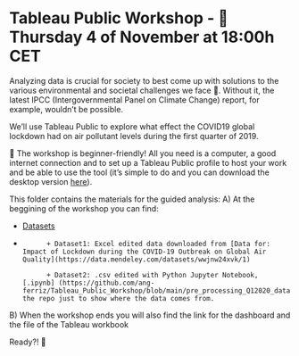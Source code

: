 # Tableau Public Workshop - 📍 Thursday 4 of November at 18:00h CET

Analyzing data is crucial for society to best come up with solutions to the various environmental and societal challenges we face 🎯. Without it, the latest IPCC (Intergovernmental Panel on Climate Change) report, for example, wouldn’t be possible.

We’ll use Tableau Public to explore what effect the COVID19 global lockdown had on air pollutant levels during the first quarter of 2019.

📌 The workshop is beginner-friendly! All you need is a computer, a good internet connection and to set up a Tableau Public profile to host your work and be able to use the tool (it’s simple to do and you can download the desktop version [here](https://public.tableau.com/s/)).

This folder contains the materials for the guided analysis:
A) At the beggining of the workshop you can find: 
+ [Datasets](https://github.com/ang-ferriz/Tableau_Public_Workshop/tree/main/Tableau_Public_Workshop/Datasets)
+
            + Dataset1: Excel edited data downloaded from [Data for: Impact of Lockdown during the COVID-19 Outbreak on Global Air Quality](https://data.mendeley.com/datasets/wwjnw24xvk/1)
            
            + Dataset2: .csv edited with Python Jupyter Notebook, [.ipynb] (https://github.com/ang-ferriz/Tableau_Public_Workshop/blob/main/pre_processing_Q12020_data.ipynb)in the repo just to show where the data comes from.
            
B) When the workshop ends you will also find the link for the dashboard and the file of the Tableau workbook

Ready?! 🙌

